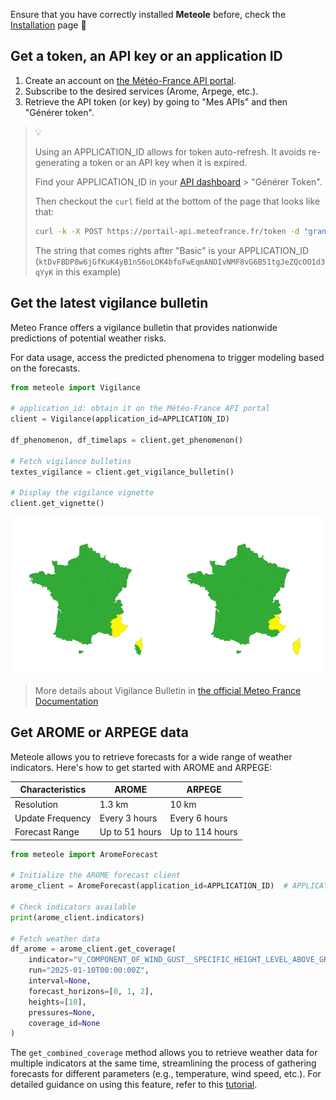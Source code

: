Ensure that you have correctly installed **Meteole** before, check the [Installation](installation.md) page :wrench:

## Get a token, an API key or an application ID

1. Create an account on [the Météo-France API portal](https://portail-api.meteofrance.fr/).
2. Subscribe to the desired services (Arome, Arpege, etc.).
3. Retrieve the API token (or key) by going to "Mes APIs" and then "Générer token".

> 💡
>
> Using an APPLICATION_ID allows for token auto-refresh. It avoids re-generating a token or an API key when it is expired.
>
> Find your APPLICATION_ID in your [API dashboard](https://portail-api.meteofrance.fr/web/fr/dashboard) > "Générer Token".
>
> Then checkout the `curl` field at the bottom of the page that looks like that:
> ```bash
> curl -k -X POST https://portail-api.meteofrance.fr/token -d "grant_type=client_credentials" -H "Authorization: Basic ktDvFBDP8w6jGfKuK4yB1nS6oLOK4bfoFwEqmANOIvNMF8vG6B51tgJeZQcOO1d3qYyK"
> ```
>
> The string that comes rights after "Basic" is your APPLICATION_ID (`ktDvFBDP8w6jGfKuK4yB1nS6oLOK4bfoFwEqmANOIvNMF8vG6B51tgJeZQcOO1d3qYyK` in this example)

## Get the latest vigilance bulletin

Meteo France offers a vigilance bulletin that provides nationwide predictions of potential weather risks.

For data usage, access the predicted phenomena to trigger modeling based on the forecasts.

```python
from meteole import Vigilance

# application_id: obtain it on the Météo-France API portal
client = Vigilance(application_id=APPLICATION_ID)

df_phenomenon, df_timelaps = client.get_phenomenon()

# Fetch vigilance bulletins
textes_vigilance = client.get_vigilance_bulletin()

# Display the vigilance vignette
client.get_vignette()
```

![bulletin vigilance](./assets/img/png/vignette_exemple.png)

> More details about Vigilance Bulletin in [the official Meteo France Documentation](https://donneespubliques.meteofrance.fr/?fond=produit&id_produit=305&id_rubrique=50)

## Get AROME or ARPEGE data

Meteole allows you to retrieve forecasts for a wide range of weather indicators. Here's how to get started with AROME and ARPEGE:

| Characteristics  | AROME                | ARPEGE               |
|------------------|----------------------|----------------------|
| Resolution       | 1.3 km               | 10 km                |
| Update Frequency | Every 3 hours        | Every 6 hours        |
| Forecast Range   | Up to 51 hours       | Up to 114 hours      |

```python
from meteole import AromeForecast

# Initialize the AROME forecast client
arome_client = AromeForecast(application_id=APPLICATION_ID)  # APPLICATION_ID found on portail.meteo-france.Fr

# Check indicators available
print(arome_client.indicators)

# Fetch weather data
df_arome = arome_client.get_coverage(
    indicator="V_COMPONENT_OF_WIND_GUST__SPECIFIC_HEIGHT_LEVEL_ABOVE_GROUND",  # Optional: if not, you have to fill coverage_id
    run="2025-01-10T00:00:00Z",                                                # Optional: forecast start time
    interval=None,                                                             # Optional: time range for predictions
    forecast_horizons=[0, 1, 2],                                               # Optional: prediction times (in hours)
    heights=[10],                                                              # Optional: height above ground level
    pressures=None,                                                            # Optional: pressure level
    coverage_id=None                                                           # Optional: an alternative to indicator/run/interval
)
```

The `get_combined_coverage` method allows you to retrieve weather data for multiple indicators at the same time, streamlining the process of gathering forecasts for different parameters (e.g., temperature, wind speed, etc.). For detailed guidance on using this feature, refer to this [tutorial](https://github.com/MAIF/meteole/tree/docs/update_readme/tutorial/tutorial/Fetch_forecast_for_multiple_indicators.ipynb).